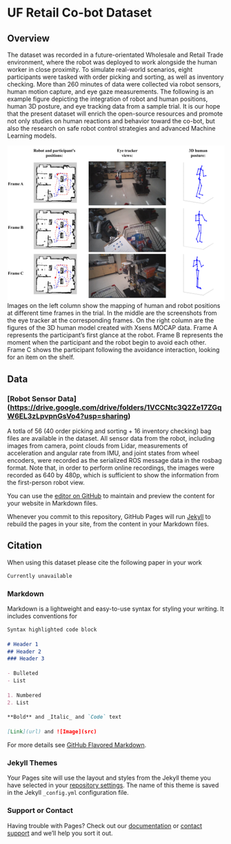 # UF Retail Co-bot Dataset

## Overview
The dataset was recorded in a future-orientated Wholesale and Retail Trade environment, where the robot was deployed to work alongside the human worker in close proximity. To simulate real-world scenarios, eight participants were tasked with order picking and sorting, as well as inventory checking. More than 260 minutes of data were collected via robot sensors, human motion capture, and eye gaze measurements. The following is an example figure depicting the integration of robot and human positions, human 3D posture, and eye tracking data from a sample trial. It is our hope that the present dataset will enrich the open-source resources and promote not only studies on human reactions and behavior toward the co-bot, but also the research on safe robot control strategies and advanced Machine Learning models.

![image](img/Tra_eye_pose2.png)
Images on the left column show the mapping of human and robot positions at different time frames in the trial. In the middle are the screenshots from the eye tracker at the corresponding frames. On the right column are the figures of the 3D human model created with Xsens MOCAP data. Frame A represents the participant’s first glance at the robot. Frame B represents the moment when the participant and the robot begin to avoid each other. Frame C shows the participant following the avoidance interaction, looking for an item on the shelf.

## Data

### [Robot Sensor Data] (https://drive.google.com/drive/folders/1VCCNtc3Q2Ze17ZGqW6EL3zLpvpnGsVo4?usp=sharing)
A totla of 56 (40 order picking and sorting + 16 inventory checking) bag files are available in the dataset. All sensor data from the robot, including images from camera, point clouds from Lidar, measurements of acceleration and angular rate from IMU, and joint states from wheel encoders,  were recorded as the serialized ROS message data in the rosbag format. Note that, in order to perform online recordings, the images were recorded as 640 by 480p, which is sufficient to show the information from the first-person robot view.





You can use the [editor on GitHub](https://github.com/UF-Retail-Cobot-Dataset/UF-Retail-Cobot-Dataset.github.io/edit/main/README.md) to maintain and preview the content for your website in Markdown files.

Whenever you commit to this repository, GitHub Pages will run [Jekyll](https://jekyllrb.com/) to rebuild the pages in your site, from the content in your Markdown files.

## Citation

When using this dataset please cite the following paper in your work

```markdown
Currently unavailable
```



### Markdown

Markdown is a lightweight and easy-to-use syntax for styling your writing. It includes conventions for

```markdown
Syntax highlighted code block

# Header 1
## Header 2
### Header 3

- Bulleted
- List

1. Numbered
2. List

**Bold** and _Italic_ and `Code` text

[Link](url) and ![Image](src)
```

For more details see [GitHub Flavored Markdown](https://guides.github.com/features/mastering-markdown/).

### Jekyll Themes

Your Pages site will use the layout and styles from the Jekyll theme you have selected in your [repository settings](https://github.com/UF-Retail-Cobot-Dataset/UF-Retail-Cobot-Dataset.github.io/settings/pages). The name of this theme is saved in the Jekyll `_config.yml` configuration file.

### Support or Contact

Having trouble with Pages? Check out our [documentation](https://docs.github.com/categories/github-pages-basics/) or [contact support](https://support.github.com/contact) and we’ll help you sort it out.
